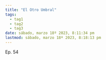 ```yaml
---
title: "El Otro Umbral"
tags:
  - tag1
  - tag2
  - tag3
date: sábado, marzo 18º 2023, 8:11:34 pm
lastmod: sábado, marzo 18º 2023, 8:18:13 pm
---
```


Ep. 54